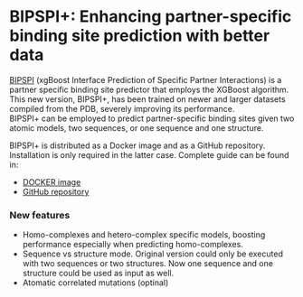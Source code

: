 # BIPSPI+: Enhancing partner-specific binding site prediction with better data

[BIPSPI](http://bipspi.cnb.csic.es/xgbPredApp/) (xgBoost Interface Prediction of Specific Partner Interactions) is a partner specific 
binding site predictor that employs the XGBoost algorithm. This new version, BIPSPI+, has been trained on
newer and larger datasets compiled from the PDB, severely improving its performance.
<br>BIPSPI+ can be employed to predict partner-specific binding sites given two atomic models, 
two sequences, or one sequence and one structure.

BIPSPI+ is distributed as a Docker image and as a GitHub repository. Installation is only required in
the latter case. Complete guide can be found in:

- [DOCKER image](docs/docker_help.md)
- [GitHub repository](docs/repo_help.md)


### New features


- Homo-complexes and hetero-complex specific models, boosting performance especially when predicting homo-complexes.
- Sequence vs structure mode. Original version could only be executed with two sequences or two structures. Now one sequence and one structure could be used as input as well. 
- Atomatic correlated mutations (optinal) 




